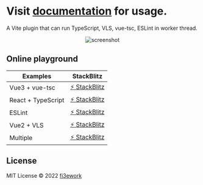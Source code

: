 # Visit [documentation](https://vite-plugin-checker.netlify.app) for usage.

A Vite plugin that can run TypeScript, VLS, vue-tsc, ESLint in worker thread.

<p align="center">
  <img alt="screenshot" src="https://user-images.githubusercontent.com/12322740/152739742-7444ee62-9ca7-4379-8f02-495c612ecc5c.png">
</p>

## Online playground

| Examples           | StackBlitz                                                       |
| ------------------ | ---------------------------------------------------------------- |
| Vue3 + vue-tsc     | [⚡️ StackBlitz](https://stackblitz.com/edit/vitejs-vite-p4qsv6) |
| React + TypeScript | [⚡️ StackBlitz](https://stackblitz.com/edit/vitejs-vite-bsdp5b) |
| ESLint             | [⚡️ StackBlitz](https://stackblitz.com/edit/vitejs-vite-xkwqvz) |
| Vue2 + VLS         | [⚡️ StackBlitz](https://stackblitz.com/edit/vitejs-vite-bqtcau) |
| Multiple           | [⚡️ StackBlitz](https://stackblitz.com/edit/vitejs-vite-uetqdg) |

## License

MIT License © 2022 [fi3ework](https://github.com/fi3ework)
